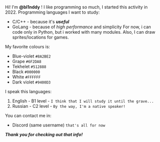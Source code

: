 Hi! I'm **@bl1nddy** ! I like programming so much, I started this activity in 2022. 
Programming languages I want to study:
  - C/C++ - because it's ***useful***
  - GoLang - because of *high performance* and simplicity
For now, i can code only in Python, but i worked with many modules.
Also, I can draw sprites/locations for games. 

My favorite colours is:
  - Blue-violet `#8A2BE2`
  - Grape `#6F2DA8`
  - Tekhelet `#512888`
  - Black `#000000`
  - White `#FFFFFF`
  - Dark violet `#9400D3`

I speak this languages:
  1) English - B1 level - `I think that I will study it until the grave...`
  2) Russian - C2 level - `By the way, I'm a native speaker!`

You can contact me in:
  - Discord (same username) `that's all for now`

***Thank you for checking out that info!***
